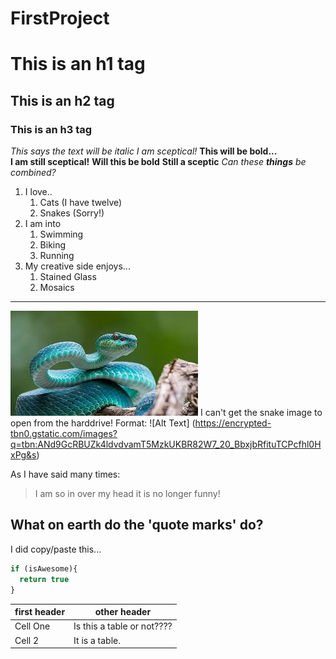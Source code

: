 # FirstProject

# This is an h1 tag
## This is an h2 tag
### This is an h3 tag
*This says the text will be italic*
*I am sceptical!* 
**This will be bold...**  
**I am still sceptical!**
__Will this be bold__
__Still a sceptic__
_Can these **things** be combined?_
1. I love..
    1. Cats (I have twelve)
    1. Snakes (Sorry!)
1. I am into
    1. Swimming
    1. Biking
    1. Running
1. My creative side enjoys...
    1. Stained Glass
    1. Mosaics
***
![Bluesnake](bluesnake.jpg) I can't get the snake image to open from the harddrive! 
Format: ![Alt Text] (https://encrypted-tbn0.gstatic.com/images?q=tbn:ANd9GcRBUZk4ldvdvamT5MzkUKBR82W7_20_BbxjbRfituTCPcfhl0HxPg&s)

As I have said many times:
>I am so in over my head
>it is no longer funny!

What on earth do the <addr>'quote marks'<addr> do?
---
I did copy/paste this...
```javascript
if (isAwesome){
  return true
}
```
first header | other header
------------ |-------------
Cell One|Is this a table or not????
Cell 2|It is a table.








